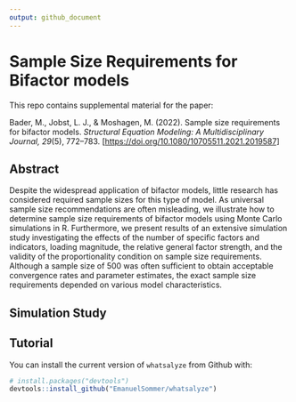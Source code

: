 ```yaml
---
output: github_document
---
```


# Sample Size Requirements for Bifactor models

This repo contains supplemental material for the paper:

Bader, M., Jobst, L. J., & Moshagen, M. (2022). Sample size requirements for bifactor models. *Structural Equation Modeling: A Multidisciplinary Journal, 29*(5), 772–783. [https://doi.org/10.1080/10705511.2021.2019587]


## Abstract

Despite the widespread application of bifactor models, little research has considered required sample sizes for this type of model. As universal sample size recommendations are often misleading, we illustrate how to determine sample size requirements of bifactor models using Monte Carlo simulations in R. Furthermore, we present results of an extensive simulation study investigating the effects of the number of specific factors and indicators, loading magnitude, the relative general factor strength, and the validity of the proportionality condition on sample size requirements. Although a sample size of 500 was often sufficient to obtain acceptable convergence rates and parameter estimates, the exact sample size requirements depended on various model characteristics.


## Simulation Study



## Tutorial

You can install the current version of `whatsalyze` from Github with:

``` r
# install.packages("devtools")
devtools::install_github("EmanuelSommer/whatsalyze")
```

